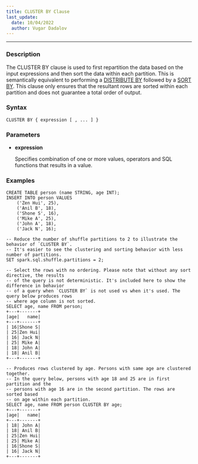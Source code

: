 ```yaml
---
title: CLUSTER BY Clause
last_update:
  date: 10/04/2022
  author: Vugar Dadalov
---
```


<!-- <head>
  <title>CLUSTER BY Clause</title>
  <meta
    name="description"
    content="CLUSTER BY Clause"
  />
</head> -->
___

### Description

The CLUSTER BY clause is used to first repartition the data based on the input expressions and then sort the data within each partition. This is semantically equivalent to performing a <a href="https://docs.iomete.com/docs/queries-distribute-by-clause">DISTRIBUTE BY</a> followed by a <a href="https://docs.iomete.com/docs/queries-sort-by-clause">SORT BY</a>. This clause only ensures that the resultant rows are sorted within each partition and does not guarantee a total order of output.


### Syntax
```mysql
CLUSTER BY { expression [ , ... ] }
```

### Parameters
- **expression**

    Specifies combination of one or more values, operators and SQL functions that results in a value.

### Examples
```mysql
CREATE TABLE person (name STRING, age INT);
INSERT INTO person VALUES
    ('Zen Hui', 25),
    ('Anil B', 18),
    ('Shone S', 16),
    ('Mike A', 25),
    ('John A', 18),
    ('Jack N', 16);

-- Reduce the number of shuffle partitions to 2 to illustrate the behavior of `CLUSTER BY`.
-- It's easier to see the clustering and sorting behavior with less number of partitions.
SET spark.sql.shuffle.partitions = 2;

-- Select the rows with no ordering. Please note that without any sort directive, the results
-- of the query is not deterministic. It's included here to show the difference in behavior
-- of a query when `CLUSTER BY` is not used vs when it's used. The query below produces rows
-- where age column is not sorted.
SELECT age, name FROM person;
+---+-------+
|age|   name|
+---+-------+
| 16|Shone S|
| 25|Zen Hui|
| 16| Jack N|
| 25| Mike A|
| 18| John A|
| 18| Anil B|
+---+-------+

-- Produces rows clustered by age. Persons with same age are clustered together.
-- In the query below, persons with age 18 and 25 are in first partition and the
-- persons with age 16 are in the second partition. The rows are sorted based
-- on age within each partition.
SELECT age, name FROM person CLUSTER BY age;
+---+-------+
|age|   name|
+---+-------+
| 18| John A|
| 18| Anil B|
| 25|Zen Hui|
| 25| Mike A|
| 16|Shone S|
| 16| Jack N|
+---+-------+
```